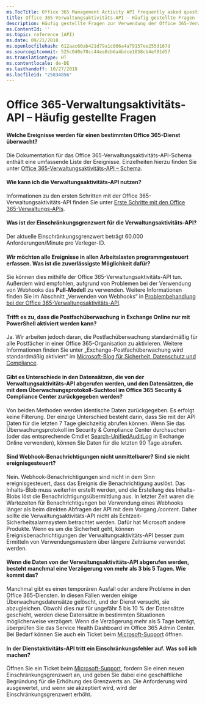 ```yaml
---
ms.TocTitle: Office 365 Management Activity API frequently asked questions
title: Office 365-Verwaltungsaktivitäts-API – Häufig gestellte Fragen
description: Häufig gestellte Fragen zur Verwendung der Office 365-Verwaltungsaktivitäts-API
ms.ContentId: ''
ms.topic: reference (API)
ms.date: 09/21/2018
ms.openlocfilehash: 612aac60ab421d79a1c866a4a79157ee255d167d
ms.sourcegitcommit: 525c0d0e78cc44ea8cb6a4bdce1858cb4ef91d57
ms.translationtype: HT
ms.contentlocale: de-DE
ms.lasthandoff: 10/27/2018
ms.locfileid: "25834856"
---
```

# <a name="office-365-management-activity-api-frequently-asked-questions"></a>Office 365-Verwaltungsaktivitäts-API – Häufig gestellte Fragen

#### <a name="what-events-are-audited-for-a-specific-office-365-service"></a>Welche Ereignisse werden für einen bestimmten Office 365-Dienst überwacht?

Die Dokumentation für das Office 365-Verwaltungsaktivitäts-API-Schema enthält eine umfassende Liste der Ereignisse. Einzelheiten hierzu finden Sie unter [Office 365-Verwaltungsaktivitäts-API – Schema](office-365-management-activity-api-schema.md).

#### <a name="how-do-i-onboard-to-the-management-activity-api"></a>Wie kann ich die Verwaltungsaktivitäts-API nutzen?

Informationen zu den ersten Schritten mit der Office 365-Verwaltungsaktivitäts-API finden Sie unter [Erste Schritte mit den Office 365-Verwaltungs-APIs](get-started-with-office-365-management-apis.md).
 
#### <a name="what-is-the-throttling-limit-for-the--management-activity-api"></a>Was ist der Einschränkungsgrenzwert für die Verwaltungsaktivitäts-API?

Der aktuelle Einschränkungsgrenzwert beträgt 60.000 Anforderungen/Minute pro Verleger-ID. 

#### <a name="we-want-to-programmatically-capture-all-events-in-all-workloads-what-is-the-most-reliable-way-to-do-this"></a>Wir möchten alle Ereignisse in allen Arbeitslasten programmgesteuert erfassen. Was ist die zuverlässigste Möglichkeit dafür?

Sie können dies mithilfe der Office 365-Verwaltungsaktivitäts-API tun. Außerdem wird empfohlen, aufgrund von Problemen bei der Verwendung von Webhooks das **Pull-Modell** zu verwenden. Weitere Informationen finden Sie im Abschnitt „Verwenden von Webhooks“ in [Problembehandlung bei der Office 365-Verwaltungsaktivitäts-API](troubleshooting-the-office-365-management-activity-api.md#using-webhooks).

#### <a name="is-it-true-that-mailbox-auditing-in-exchange-online-can-only-be-enabled-by-using-powershell"></a>Trifft es zu, dass die Postfachüberwachung in Exchange Online nur mit PowerShell aktiviert werden kann?

Ja. Wir arbeiten jedoch daran, die Postfachüberwachung standardmäßig für alle Postfächer in einer Office 365-Organisation zu aktivieren. Weitere Informationen finden Sie unter „Exchange-Postfachüberwachung wird standardmäßig aktiviert“ im [Microsoft-Blog für Sicherheit, Datenschutz und Compliance](https://techcommunity.microsoft.com/t5/Security-Privacy-and-Compliance/Exchange-Mailbox-Auditing-will-be-enabled-by-default/ba-p/215171).

#### <a name="are-there-any-differences-in-the-records-that-are-fetched-by-the-management-activity-api-versus-the-records-that-are-returned-by-using-the-audit-log-search-tool-in-the-office-365-security--compliance-center"></a>Gibt es Unterschiede in den Datensätzen, die von der Verwaltungsaktivitäts-API abgerufen werden, und den Datensätzen, die mit dem Überwachungsprotokoll-Suchtool im Office 365 Security & Compliance Center zurückgegeben werden?

Von beiden Methoden werden identische Daten zurückgegeben. Es erfolgt keine Filterung. Der einzige Unterschied besteht darin, dass Sie mit der API Daten für die letzten 7 Tage gleichzeitig abrufen können. Wenn Sie das Überwachungsprotokoll im Security & Compliance Center durchsuchen (oder das entsprechende Cmdlet [Search-UnifiedAuditLog](https://docs.microsoft.com/powershell/module/exchange/policy-and-compliance-audit/search-unifiedauditlog) in Exchange Online verwenden), können Sie Daten für die letzten 90 Tage abrufen. 
 
#### <a name="arent-webhook-notifications-more-immediate-after-all-arent-they-event-driven"></a>Sind Webhook-Benachrichtigungen nicht unmittelbarer? Sind sie nicht ereignisgesteuert?

Nein. Webhook-Benachrichtigungen sind nicht in dem Sinn ereignisgesteuert, dass das Ereignis die Benachrichtigung auslöst. Das Inhalts-Blob muss weiterhin erstellt werden, und die Erstellung des Inhalts-Blobs löst die Benachrichtigungsübermittlung aus. In letzter Zeit waren die Wartezeiten für Benachrichtigungen bei Verwendung eines Webhooks länger als beim direkten Abfragen der API mit dem Vorgang */content*. Daher sollte die Verwaltungsaktivitäts-API nicht als Echtzeit-Sicherheitsalarmsystem betrachtet werden. Dafür hat Microsoft andere Produkte. Wenn es um die Sicherheit geht, können Ereignisbenachrichtigungen der Verwaltungsaktivitäts-API besser zum Ermitteln von Verwendungsmustern über längere Zeiträume verwendet werden.

#### <a name="when-pulling-the-data-from-the-management-activity-api-there-is-sometimes-a-delay-of-more-than-3-to-5-days-why-is-this"></a>Wenn die Daten von der Verwaltungsaktivitäts-API abgerufen werden, besteht manchmal eine Verzögerung von mehr als 3 bis 5 Tagen. Wie kommt das?

Manchmal gibt es einen temporären Ausfall oder andere Probleme in den Office 365-Diensten. In diesen Fällen werden einige Überwachungsdatensätze gelöscht, und der Dienst versucht, sie abzugleichen. Obwohl dies nur für ungefähr 5 bis 10 % der Datensätze geschieht, werden diese Datensätze in bestimmten Situationen möglicherweise verzögert. Wenn die Verzögerung mehr als 5 Tage beträgt, überprüfen Sie das Service Health Dashboard im Office 365 Admin Center. Bei Bedarf können Sie auch ein Ticket beim [Microsoft-Support](https://support.office.com/article/contact-support-for-business-products-admin-help-32a17ca7-6fa0-4870-8a8d-e25ba4ccfd4b#ID0EAADAAA=online) öffnen.

#### <a name="i-am-encountering-a-throttling-error-in-the-management-activity-api-what-should-i-do"></a>In der Dienstaktivitäts-API tritt ein Einschränkungsfehler auf. Was soll ich machen?

Öffnen Sie ein Ticket beim [Microsoft-Support](https://support.office.com/article/contact-support-for-business-products-admin-help-32a17ca7-6fa0-4870-8a8d-e25ba4ccfd4b#ID0EAADAAA=online), fordern Sie einen neuen Einschränkungsgrenzwert an, und geben Sie dabei eine geschäftliche Begründung für die Erhöhung des Grenzwerts an. Die Anforderung wird ausgewertet, und wenn sie akzeptiert wird, wird der Einschränkungsgrenzwert erhöht.
